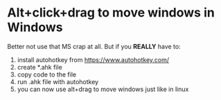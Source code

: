 # Alt+click+drag to move windows in Windows
Better not use that MS crap at all. But if you **REALLY** have to:
  1. install autohotkey from https://www.autohotkey.com/
  2. create *.ahk file
  3. copy code to the file
  4. run .ahk file with autohotkey
  5. you can now use alt+drag to move windows just like in linux